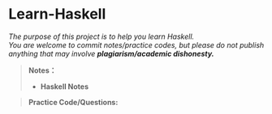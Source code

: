 # Learn-Haskell
*The purpose of this project is to help you learn Haskell.*<br>
*You are welcome to commit notes/practice codes, but please do not publish anything that may involve ***plagiarism/academic dishonesty.****<br>

> <strong>Notes：
> + Haskell Notes
  
> <strong>Practice Code/Questions:
